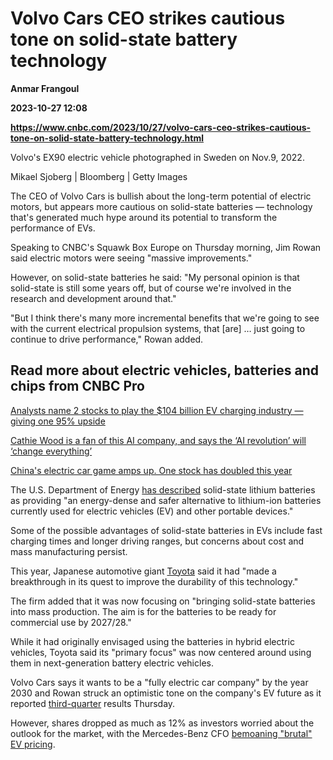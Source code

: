 # Volvo Cars CEO strikes cautious tone on solid-state battery technology
**Anmar Frangoul**

**2023-10-27 12:08**

**https://www.cnbc.com/2023/10/27/volvo-cars-ceo-strikes-cautious-tone-on-solid-state-battery-technology.html**

Volvo's EX90 electric vehicle photographed in Sweden on Nov.9, 2022.

Mikael Sjoberg | Bloomberg | Getty Images

The CEO of Volvo Cars is bullish about the long-term potential of electric motors, but appears more cautious on solid-state batteries — technology that's generated much hype around its potential to transform the performance of EVs.

Speaking to CNBC's Squawk Box Europe on Thursday morning, Jim Rowan said electric motors were seeing "massive improvements."

However, on solid-state batteries he said: "My personal opinion is that solid-state is still some years off, but of course we're involved in the research and development around that."

"But I think there's many more incremental benefits that we're going to see with the current electrical propulsion systems, that \[are\] … just going to continue to drive performance," Rowan added.

Read more about electric vehicles, batteries and chips from CNBC Pro
--------------------------------------------------------------------

[Analysts name 2 stocks to play the $104 billion EV charging industry — giving one 95% upside](https://www.cnbc.com/2023/09/19/evs-analysts-flag-opportunities-in-charging-name-stocks.html)

[Cathie Wood is a fan of this AI company, and says the ‘AI revolution’ will ‘change everything’](https://www.cnbc.com/2023/09/21/cathie-wood-is-a-fan-of-this-ai-company-speaks-of-an-ai-revolution.html)

[China's electric car game amps up. One stock has doubled this year](https://www.cnbc.com/2023/07/30/chinas-ev-game-is-speeding-up-one-stock-has-doubled-this-year.html)  

The U.S. Department of Energy [has described](https://www.energy.gov/eere/ammto/articles/department-energy-issues-16-million-lab-call-strengthen-domestic-capabilities#:~:text=Solid%2Dstate%20lithium%20batteries%20provide,EV%20driving%20range%20per%20charge.) solid-state lithium batteries as providing "an energy-dense and safer alternative to lithium-ion batteries currently used for electric vehicles (EV) and other portable devices."

Some of the possible advantages of solid-state batteries in EVs include fast charging times and longer driving ranges, but concerns about cost and mass manufacturing persist.

This year, Japanese automotive giant [Toyota](https://www.cnbc.com/quotes/TM/) said it had "made a breakthrough in its quest to improve the durability of this technology."

The firm added that it was now focusing on "bringing solid-state batteries into mass production. The aim is for the batteries to be ready for commercial use by 2027/28."

While it had originally envisaged using the batteries in hybrid electric vehicles, Toyota said its "primary focus" was now centered around using them in next-generation battery electric vehicles.

Volvo Cars says it wants to be a "fully electric car company" by the year 2030 and Rowan struck an optimistic tone on the company's EV future as it reported [third-quarter](https://www.media.volvocars.com/global/en-gb/media/pressreleases/318422/volvo-cars-q3-results-momentum-continues-while-performing-and-transforming) results Thursday.

However, shares dropped as much as 12% as investors worried about the outlook for the market, with the Mercedes-Benz CFO [bemoaning "brutal" EV pricing](https://www.cnbc.com/2023/10/26/mercedes-benz-shares-fall-6percent-as-cfo-warns-on-brutal-ev-space.html).